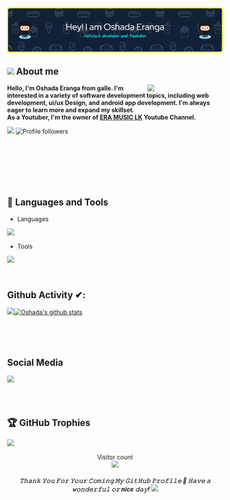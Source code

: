 ![Header](./github-header-image.png)
## <img src = "https://i.pinimg.com/originals/3f/7e/4e/3f7e4eff7c96e9fe4b8b4b1ff3f7bdb5.gif" width = 6.5%>  About me
<img align="right" top="23px" src="https://github.com/7oSkaaa/7oSkaaa/blob/main/Images/Right_Side.gif?raw=true" width=35%>
<p fontSize="23px"><b>Hello, I'm Oshada Eranga from galle. I'm interested in a variety of software development topics, including web development, ui/ux Design, and android app development. I'm always eager to learn more and expand my skillset. <br /> As a Youtuber, I'm the owner of <a href="https://www.youtube.com/@ERAMUSICLK/featured" text-decoration=none>ERA MUSIC LK</a> Youtube Channel.</b></p>


<p align="Left">
<img src="https://img.shields.io/static/v1?label=Sponsor&message=%E2%9D%A4&logo=GitHub&link=%3Curl%3E&color=f88379">
<img alt="Profile followers" src="https://img.shields.io/github/followers/oshadaera68">
</p>

<br />
<br />
<br />
<br />
<br />
<br />

## 🔗  Languages and Tools
- Languages
<p align="left">
  <a href="https://skillicons.dev">
    <img src="https://skillicons.dev/icons?i=bootstrap,express,html,js,css,tailwind,laravel,ts,hibernate,java,jquery,mongodb,mysql,nodejs,react,angular,nextjs,flutter,py,spring,maven,materialui,flask,firebase" />
  </a>
</p>

- Tools
<p align="left">
  <a href="https://skillicons.dev">
    <img src="https://skillicons.dev/icons?i=git,powershell,figma,linux,idea,ps,vscode,androidstudio,bash,eclipse,postman" />
  </a>
</p>
<br/>

## Github Activity ✔:

<a href="https://github.com/oshadaera68">
  <img align="left" src="https://github-readme-stats.vercel.app/api/top-langs/?username=oshadaera68&theme=tokyonight" />
  </a>

<a href="https://github.com/oshadaera68">
 <img align="center" src="https://github-readme-stats.vercel.app/api?username=oshadaera68&show_icons=true&theme=tokyonight&line_height=27" alt="Oshada's github stats"/>
</a>

<br/>
<br/>
<br/>
<br/>
<br/>

## Social Media
<p align="left">
  <a href="https://skillicons.dev">
    <img src="https://skillicons.dev/icons?i=github,linkedin,stackoverflow" />
  </a>
</p>
</p>

<br/>
<br/>

## 🏆 GitHub Trophies
![](https://github-profile-trophy.vercel.app/?username=oshadaera68&theme=juicyfresh&no-frame=true&no-bg=false&margin-w=4)

<p align="center"> 
  Visitor count<br>
  <img src="https://profile-counter.glitch.me/oshadaera68/count.svg" />
</p>

<h5 align="center">
𝚃𝚑𝚊𝚗𝚔 𝚈𝚘𝚞 𝙵𝚘𝚛 𝚈𝚘𝚞𝚛 𝙲𝚘𝚖𝚒𝚗𝚐 𝙼𝚢 𝙶𝚒𝚝𝙷𝚞𝚋 𝙿𝚛𝚘𝚏𝚒𝚕𝚎 🤝
𝙷𝚊𝚟𝚎 𝚊 𝚠𝚘𝚗𝚍𝚎𝚛𝚏𝚞𝚕 𝚘𝚛 nice 𝚍𝚊𝚢! 
<img src="https://github.com/oshadaera68/red-alpha/blob/main/Hi.gif" width="20px">
</h5>
